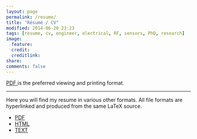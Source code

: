 ```yaml
---
layout: page
permalink: /resume/
title: "Résumé / CV"
modified: 2014-06-20 23:23
tags: [resume, cv, engineer, electrical, RF, sensors, PhD, research]
image:
  feature: 
  credit: 
  creditlink: 
share: 
comments: false
---
```

<a href="http://bit.ly/1f6qma2" target="_blank"><i class="fa fa-file-pdf-o"></i> PDF </a> is the preferred viewing and printing format. 


----------

Here you will find my resume in various other formats. All file formats are hyperlinked and produced from the same LaTeX source.

- <a href="http://bit.ly/1f6qma2" target="_blank"><i class="fa fa-file-pdf-o fa-2x"></i> PDF </a>
- <a href="http://bit.ly/1duxe0o" target="_blank"><i class="fa fa-file-code-o fa-2x"></i> HTML </a>
- <a href="http://bit.ly/1cqKtye" target="_blank"><i class="fa fa-file-text-o fa-2x"></i> TEXT </a>




